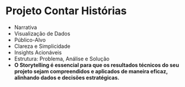 # Projeto Contar Histórias
- Narrativa
- Visualização de Dados
- Público-Alvo
- Clareza e Simplicidade
- Insights Acionáveis
- Estrutura: Problema, Análise e Solução
- **O Storytelling é essencial para que os resultados técnicos do seu projeto sejam compreendidos e aplicados de maneira eficaz, alinhando dados e decisões estratégicas.**
